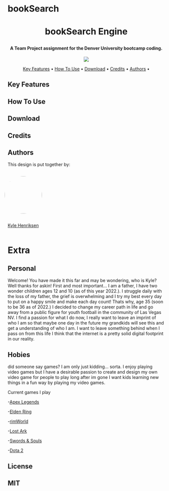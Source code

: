 # bookSearch
<html>
<body style= "backgrond-color: red;">

<h1 align="center">



bookSearch Engine

</h1>

<h4 align="center">A Team Project assignment for the Denver University bootcamp coding.</h4>

<p align="center">
  <a href="https://saythanks.io/to/khenriksenbootcamp@gmail.com">
      <img src="https://img.shields.io/badge/SayThanks.io-%E2%98%BC-1EAEDB.svg">
  </a>
</p>

<p align="center">
  <a href="#key-features">Key Features</a> •
  <a href="#how-to-use">How To Use</a> •
  <a href="#download">Download</a> •
  <a href="#credits">Credits</a> •
  <a href="#authors">Authors</a> •
  
</p>

## Key Features



## How To Use



## Download

## Credits



## Authors

This design is put together by:

<div style = "display: flex; flex-wrap: wrap">

<div>
<img style = "width: 120px; border-radius:255px; position: relative; right: 25px;padding: 15px" src="https://avatars.githubusercontent.com/u/97247627?v=4">

[Kyle Henriksen](http://github.com/starbjornx)

</div>

</div>
</div>

# Extra

## Personal

Welcome! You have made it this far and may be wondering, who is Kyle? Well thanks for askin! First and most important... I am a father, I have two wonder children ages 12 and 10 (as of this year 2022.). I struggle daily with the loss of my father, the grief is overwhelming and I try my best every day to put on a happy smile and make each day count! Thats why, age 35 (soon to be 36 as of 2022.) I decided to change my career path in life and go away from a public figure for youth football in the community of Las Vegas NV. I find a passion for what I do now, I really want to leave an imprint of who I am so that maybe one day in the future my grandkids will see this and get a understanding of who I am. I want to leave something behind when I pass on from this life I think that the internet is a pretty solid digital footprint in our reality.

## Hobies

did someone say games? I am only just kidding... sorta. I enjoy playing video games but I have a desirable passion to create and design my own video game for people to play long after im gone I want kids learning new things in a fun way by playing my video games.

Current games I play

-[Apex Legends](https://www.origin.com/usa/en-us/store/apex/apex)

-[Elden Ring](https://store.steampowered.com/agecheck/app/1245620/)

-[rimWorld](https://store.steampowered.com/app/294100/RimWorld/)

-[Lost Ark](https://store.steampowered.com/agecheck/app/1599340/?l=latam%3Futm_source%3DMX&gclid=Cj0KCQjw_4-SBhCgARIsAAlegrX8zknYWgWthMXZQ3OonG414de1qmjaPO2I8F-pKuCWTJFjdHjbMpoaAsHJEALw_wcB)

-[Swords & Souls](https://store.steampowered.com/app/679900/Swords__Souls_Neverseen/)

-[Dota 2](https://store.steampowered.com/app/570/Dota_2/)

## License

## MIT

</body>
</html>

